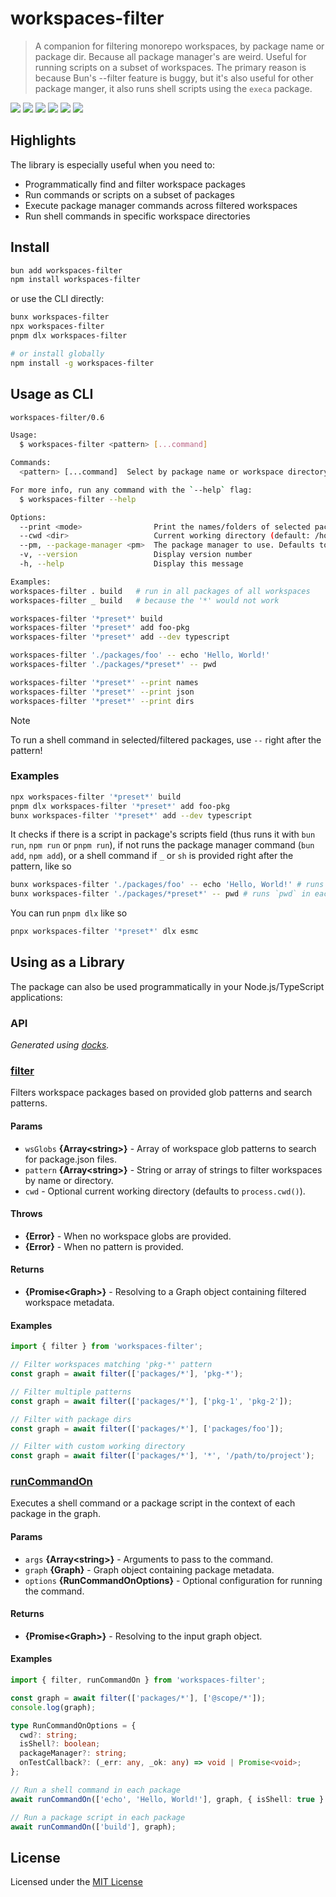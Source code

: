 # workspaces-filter

> A companion for filtering monorepo workspaces, by package name or package dir. Because all package
> manager's are weird. Useful for running scripts on a subset of workspaces. The primary reason is
> because Bun's --filter feature is buggy, but it's also useful for other package manger, it also
> runs shell scripts using the `execa` package.

<!-- prettier-ignore-start -->

[![][npm-version-src]][npm-version-href]
[![][github-actions-src]][github-actions-href]
[![][codecov-src]][codecov-href]
[![][npm-downloads-src]][npm-downloads-href]
[![][codestyle-src]][codestyle-href]
[![][license-src]][license-href]

<!-- prettier-ignore-end -->

<!-- [![][npm-weekly-img]][npmv-url] -->
<!-- [![][npm-monthly-img]][npmv-url] -->
<!-- [![][npm-yearly-img]][npmv-url] -->
<!-- [![][npm-alltime-img]][npmv-url] -->

## Highlights

The library is especially useful when you need to:

- Programmatically find and filter workspace packages
- Run commands or scripts on a subset of packages
- Execute package manager commands across filtered workspaces
- Run shell commands in specific workspace directories

## Install

```sh
bun add workspaces-filter
npm install workspaces-filter
```

or use the CLI directly:

```sh
bunx workspaces-filter
npx workspaces-filter
pnpm dlx workspaces-filter

# or install globally
npm install -g workspaces-filter
```

## Usage as CLI

```sh
workspaces-filter/0.6

Usage:
  $ workspaces-filter <pattern> [...command]

Commands:
  <pattern> [...command]  Select by package name or workspace directory

For more info, run any command with the `--help` flag:
  $ workspaces-filter --help

Options:
  --print <mode>                Print the names/folders of selected packages, without running command
  --cwd <dir>                   Current working directory (default: /home/charlike/code/hela)
  --pm, --package-manager <pm>  The package manager to use. Defaults to packageManager from root package.json, or Bun
  -v, --version                 Display version number
  -h, --help                    Display this message

Examples:
workspaces-filter . build   # run in all packages of all workspaces
workspaces-filter _ build   # because the '*' would not work

workspaces-filter '*preset*' build
workspaces-filter '*preset*' add foo-pkg
workspaces-filter '*preset*' add --dev typescript

workspaces-filter './packages/foo' -- echo 'Hello, World!'
workspaces-filter './packages/*preset*' -- pwd

workspaces-filter '*preset*' --print names
workspaces-filter '*preset*' --print json
workspaces-filter '*preset*' --print dirs
```

> [!NOTE]
>
> To run a shell command in selected/filtered packages, use `--` right after the pattern!

### Examples

```sh
npx workspaces-filter '*preset*' build
pnpm dlx workspaces-filter '*preset*' add foo-pkg
bunx workspaces-filter '*preset*' add --dev typescript
```

It checks if there is a script in package's scripts field (thus runs it with `bun run`, `npm run` or
`pnpm run`), if not runs the package manager command (`bun add`, `npm add`), or a shell command if
`_` or `sh` is provided right after the pattern, like so

```sh
bunx workspaces-filter './packages/foo' -- echo 'Hello, World!' # runs `echo 'Hello, World!'` in the `./packages/foo` workspace
bunx workspaces-filter './packages/*preset*' -- pwd # runs `pwd` in each workspace
```

You can run `pnpm dlx` like so

```sh
pnpx workspaces-filter '*preset*' dlx esmc
```

## Using as a Library

The package can also be used programmatically in your Node.js/TypeScript applications:

### API

<!-- prettier-ignore-start -->
<!-- docks-start -->

_Generated using [docks](https://github.com/tunnckoCore/workspaces-filter/blob/master/docks.ts)._

### [filter](./src/index.ts#L51)

Filters workspace packages based on provided glob patterns and search patterns.


<span id="filter-params"></span>

#### Params

- `wsGlobs` **{Array&lt;string&gt;}** - Array of workspace glob patterns to search for package.json files.
- `pattern` **{Array&lt;string&gt;}** - String or array of strings to filter workspaces by name or directory.
- `cwd`  - Optional current working directory (defaults to `process.cwd()`).

<span id="filter-throws"></span>

#### Throws

- **{Error}** - When no workspace globs are provided.
- **{Error}** - When no pattern is provided.

<span id="filter-returns"></span>

#### Returns

- **{Promise&lt;Graph&gt;}** - Resolving to a Graph object containing filtered workspace metadata.

<span id="filter-examples"></span>

#### Examples

```ts
import { filter } from 'workspaces-filter';

// Filter workspaces matching 'pkg-*' pattern
const graph = await filter(['packages/*'], 'pkg-*');

// Filter multiple patterns
const graph = await filter(['packages/*'], ['pkg-1', 'pkg-2']);

// Filter with package dirs
const graph = await filter(['packages/*'], ['packages/foo']);

// Filter with custom working directory
const graph = await filter(['packages/*'], '*', '/path/to/project');
```

### [runCommandOn](./src/index.ts#L167)

Executes a shell command or a package script in the context of each package in the graph.


<span id="runcommandon-params"></span>

#### Params

- `args` **{Array&lt;string&gt;}** - Arguments to pass to the command.
- `graph` **{Graph}** - Graph object containing package metadata.
- `options` **{RunCommandOnOptions}** - Optional configuration for running the command.

<span id="runcommandon-returns"></span>

#### Returns

- **{Promise&lt;Graph&gt;}** - Resolving to the input graph object.

<span id="runcommandon-examples"></span>

#### Examples

```ts
import { filter, runCommandOn } from 'workspaces-filter';

const graph = await filter(['packages/*'], ['@scope/*']);
console.log(graph);

type RunCommandOnOptions = {
  cwd?: string;
  isShell?: boolean;
  packageManager?: string;
  onTestCallback?: (_err: any, _ok: any) => void | Promise<void>;
};

// Run a shell command in each package
await runCommandOn(['echo', 'Hello, World!'], graph, { isShell: true } as RunCommandOnOptions);

// Run a package script in each package
await runCommandOn(['build'], graph);
```

<!-- docks-end -->
<!-- prettier-ignore-end -->

## License

Licensed under the [MIT License](https://opensource.org/licenses/MIT)

<!-- prettier-ignore-start -->

[npm-version-src]: https://img.shields.io/npm/v/workspaces-filter?style=flat&logo=npm
[npm-version-href]: https://npmjs.com/package/workspaces-filter
[npm-downloads-src]: https://img.shields.io/npm/dm/workspaces-filter?style=flat&logo=npm
[npm-downloads-href]: https://npmjs.com/package/workspaces-filter
[github-actions-src]: https://img.shields.io/github/actions/workflow/status/tunnckoCore/workspaces-filter/ci.yml?style=flat&logo=github
[github-actions-href]: https://github.com/tunnckocore/workspaces-filter/actions?query=workflow%3Aci
[codecov-src]: https://img.shields.io/codecov/c/gh/tunnckocore/workspaces-filter/master?style=flat&logo=codecov
[codecov-href]: https://codecov.io/gh/tunnckocore/workspaces-filter
[bundle-src]: https://img.shields.io/bundlephobia/minzip/workspaces-filter?style=flat
[bundle-href]: https://bundlephobia.com/result?p=workspaces-filter
[license-src]: https://img.shields.io/npm/l/workspaces-filter?style=flat&colorB=blue
[license-href]: https://github.com/tunnckocore/workspaces-filter/blob/master/LICENSE
[codestyle-src]: https://badgen.net/badge/code%20style/xaxa/44cc11?icon=airbnb
[codestyle-href]: https://github.com/tunnckoCore/eslint-config-xaxa

<!-- prettier-ignore-end -->
